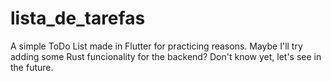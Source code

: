 # lista_de_tarefas

A simple ToDo List made in Flutter for practicing reasons. Maybe I'll try adding some Rust funcionality for the backend? Don't know yet, let's see in the future.